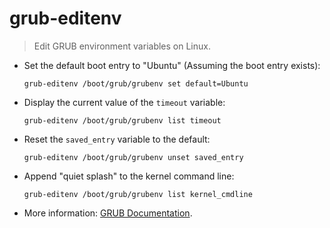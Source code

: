 # grub-editenv

> Edit GRUB environment variables on Linux.

- Set the default boot entry to "Ubuntu" (Assuming the boot entry exists):

  `grub-editenv /boot/grub/grubenv set default=Ubuntu`

- Display the current value of the `timeout` variable:

  `grub-editenv /boot/grub/grubenv list timeout`

- Reset the `saved_entry` variable to the default:

  `grub-editenv /boot/grub/grubenv unset saved_entry`

- Append "quiet splash" to the kernel command line:

  `grub-editenv /boot/grub/grubenv list kernel_cmdline`

- More information: [GRUB Documentation](https://www.gnu.org/software/grub/manual/grub/grub.html).